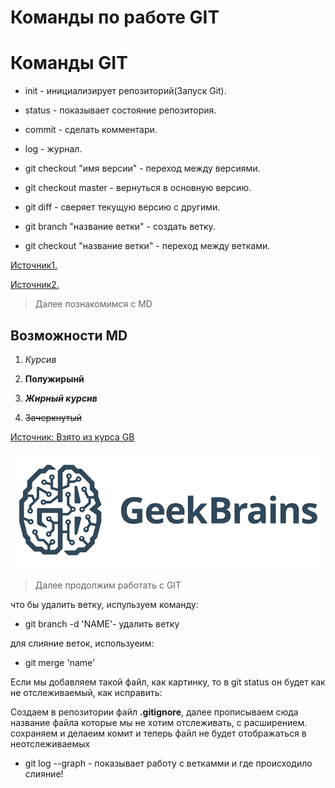 # Команды по работе GIT
# Команды GIT

* init - инициализирует репозиторий(Запуск Git).

* status - показывает состояние репозитория.

* commit - сделать комментари.

* log - журнал.

* git checkout "имя версии" - переход между версиями.

* git checkout master -  вернуться в основную версию.

* git diff - сверяет текущую версию с другими.

* git branch "название ветки" - создать ветку.

* git checkout  "название ветки" - переход между ветками.

[Источник1.](https://habr.com/ru/post/541258/)

[Источник2.](https://habr.com/ru/post/542616/)

> Далее познакомимся с MD

## Возможности MD

1. *Курсив*

2. **Полужирынй**

3. ***Жирный курсив***

4. ~~Зачеркнутый~~

[Источник: Взято из курса GB](https://habr.com/ru/post/542616/)

![GB](GB.png)

> Далее продолжим работать с GIT

что бы удалить ветку, испульзуем команду:

* git branch -d 'NAME'- удалить ветку

для слияние веток, используеим:

* git merge 'name'

Если мы добавляем такой файл, как картинку, то в git status он будет как не отслеживаемый, как исправить:

Создаем в репозитории файл **.gitignore**, далее прописываем сюда название файла которые мы не хотим отслеживать, с расширением. сохраняем и делаеим комит и теперь файл не будет отображаться в неотслеживаемых

* git log --graph - показывает работу с веткамми и где происходило слияние!





